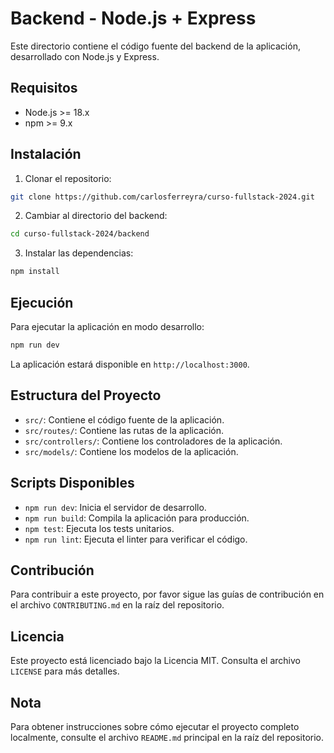 # Backend - Node.js + Express

Este directorio contiene el código fuente del backend de la aplicación, desarrollado con Node.js y Express.

## Requisitos

- Node.js >= 18.x
- npm >= 9.x

## Instalación

1. Clonar el repositorio:

```bash
git clone https://github.com/carlosferreyra/curso-fullstack-2024.git
```

2. Cambiar al directorio del backend:

```bash
cd curso-fullstack-2024/backend
```

3. Instalar las dependencias:

```bash
npm install
```

## Ejecución

Para ejecutar la aplicación en modo desarrollo:

```bash
npm run dev
```

La aplicación estará disponible en `http://localhost:3000`.

## Estructura del Proyecto

- `src/`: Contiene el código fuente de la aplicación.
- `src/routes/`: Contiene las rutas de la aplicación.
- `src/controllers/`: Contiene los controladores de la aplicación.
- `src/models/`: Contiene los modelos de la aplicación.

## Scripts Disponibles

- `npm run dev`: Inicia el servidor de desarrollo.
- `npm run build`: Compila la aplicación para producción.
- `npm test`: Ejecuta los tests unitarios.
- `npm run lint`: Ejecuta el linter para verificar el código.

## Contribución

Para contribuir a este proyecto, por favor sigue las guías de contribución en el archivo `CONTRIBUTING.md` en la raíz del repositorio.

## Licencia

Este proyecto está licenciado bajo la Licencia MIT. Consulta el archivo `LICENSE` para más detalles.

## Nota

Para obtener instrucciones sobre cómo ejecutar el proyecto completo localmente, consulte el archivo `README.md` principal en la raíz del repositorio.
